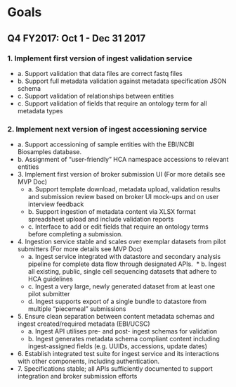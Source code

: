 # Goals

## Q4 FY2017: Oct 1 - Dec 31 2017

### 1. Implement first version of ingest validation service
  * a\. Support validation that data files are correct fastq files
  * b\. Support full metadata validation against metadata specification JSON schema
  * c\. Support validation of relationships between entities
  * c\. Support validation of fields that require an ontology term for all metadata types
### 2. Implement next version of ingest accessioning service 
  * a\. Support accessioning of sample entities with the EBI/NCBI Biosamples database.
  * b\.  Assignment of “user-friendly” HCA namespace accessions to relevant entities
* 3\. Implement first version of broker submission UI (For more details see MVP Doc)
  * a\. Support template download, metadata upload, validation results and submission review based on broker UI mock-ups and on user interview feedback
  * b\. Support ingestion of metadata content via XLSX format spreadsheet upload and include validation reports
  * c\. Interface to add or edit fields that require an ontology terms before completing a submission. 
* 4\. Ingestion service stable and scales over exemplar datasets from pilot submitters (For more details see MVP Doc)
  * a\. Ingest service integrated with datastore and secondary analysis pipeline for complete data flow through designated APIs.
  * b\. Ingest all existing, public, single cell sequencing datasets that adhere to HCA guidelines
  * c\. Ingest a very large, newly generated dataset from at least one pilot submitter
  * d\. Ingest supports export of a single bundle to datastore from multiple “piecemeal” submissions
* 5\. Ensure clean separation between content metadata schemas and ingest created/required metadata (EBI/UCSC)
  * a\. Ingest API utilises pre- and post- ingest schemas for validation
  * b\. Ingest generates metadata schema compliant content including ingest-assigned fields (e.g. UUIDs, accessions, update dates)
* 6\. Establish integrated test suite for ingest service and its interactions with other components, including authentication.
* 7\. Specifications stable; all APIs sufficiently documented to support integration and broker submission efforts
